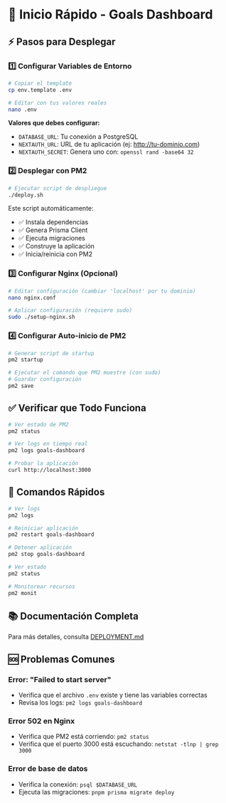 # 🚀 Inicio Rápido - Goals Dashboard

## ⚡ Pasos para Desplegar

### 1️⃣ Configurar Variables de Entorno

```bash
# Copiar el template
cp env.template .env

# Editar con tus valores reales
nano .env
```

**Valores que debes configurar:**
- `DATABASE_URL`: Tu conexión a PostgreSQL
- `NEXTAUTH_URL`: URL de tu aplicación (ej: http://tu-dominio.com)
- `NEXTAUTH_SECRET`: Genera uno con: `openssl rand -base64 32`

### 2️⃣ Desplegar con PM2

```bash
# Ejecutar script de despliegue
./deploy.sh
```

Este script automáticamente:
- ✅ Instala dependencias
- ✅ Genera Prisma Client
- ✅ Ejecuta migraciones
- ✅ Construye la aplicación
- ✅ Inicia/reinicia con PM2

### 3️⃣ Configurar Nginx (Opcional)

```bash
# Editar configuración (cambiar 'localhost' por tu dominio)
nano nginx.conf

# Aplicar configuración (requiere sudo)
sudo ./setup-nginx.sh
```

### 4️⃣ Configurar Auto-inicio de PM2

```bash
# Generar script de startup
pm2 startup

# Ejecutar el comando que PM2 muestre (con sudo)
# Guardar configuración
pm2 save
```

## ✅ Verificar que Todo Funciona

```bash
# Ver estado de PM2
pm2 status

# Ver logs en tiempo real
pm2 logs goals-dashboard

# Probar la aplicación
curl http://localhost:3000
```

## 🔧 Comandos Rápidos

```bash
# Ver logs
pm2 logs

# Reiniciar aplicación
pm2 restart goals-dashboard

# Detener aplicación
pm2 stop goals-dashboard

# Ver estado
pm2 status

# Monitorear recursos
pm2 monit
```

## 📚 Documentación Completa

Para más detalles, consulta [DEPLOYMENT.md](./DEPLOYMENT.md)

## 🆘 Problemas Comunes

### Error: "Failed to start server"
- Verifica que el archivo `.env` existe y tiene las variables correctas
- Revisa los logs: `pm2 logs goals-dashboard`

### Error 502 en Nginx
- Verifica que PM2 está corriendo: `pm2 status`
- Verifica que el puerto 3000 está escuchando: `netstat -tlnp | grep 3000`

### Error de base de datos
- Verifica la conexión: `psql $DATABASE_URL`
- Ejecuta las migraciones: `pnpm prisma migrate deploy`
